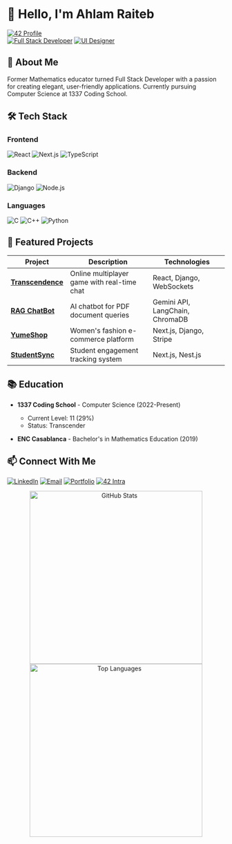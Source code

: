 # 👋 Hello, I'm Ahlam Raiteb 

[![42 Profile](https://badge.mediaplus.ma/darkblue/araiteb)](https://profile.intra.42.fr/users/araiteb)<br/>
[![Full Stack Developer](https://img.shields.io/badge/-Full_Stack_Developer-6e5494?style=flat&logo=github&logoColor=white)]()
[![UI Designer](https://img.shields.io/badge/-UI_Designer-ff69b4?style=flat&logo=figma&logoColor=white)]()

## 🚀 About Me

Former Mathematics educator turned Full Stack Developer with a passion for creating elegant, user-friendly applications. Currently pursuing Computer Science at 1337 Coding School.
## 🛠 Tech Stack

### Frontend
![React](https://img.shields.io/badge/-React-61DAFB?logo=react&logoColor=black)
![Next.js](https://img.shields.io/badge/-Next.js-000000?logo=next.js&logoColor=white)
![TypeScript](https://img.shields.io/badge/-TypeScript-3178C6?logo=typescript&logoColor=white)

### Backend
![Django](https://img.shields.io/badge/-Django-092E20?logo=django&logoColor=white)
![Node.js](https://img.shields.io/badge/-Node.js-339933?logo=node.js&logoColor=white)

### Languages
![C](https://img.shields.io/badge/-C-A8B9CC?logo=c&logoColor=black)
![C++](https://img.shields.io/badge/-C++-00599C?logo=c%2B%2B&logoColor=white)
![Python](https://img.shields.io/badge/-Python-3776AB?logo=python&logoColor=white)
## 🌟 Featured Projects

| Project | Description | Technologies |
|---------|-------------|--------------|
| **[Transcendence](https://github.com/araiteb1/transcendence)** | Online multiplayer game with real-time chat | React, Django, WebSockets |
| **[RAG ChatBot](https://github.com/araiteb1/RagChatBot)** | AI chatbot for PDF document queries | Gemini API, LangChain, ChromaDB |
| **[YumeShop](https://github.com/araiteb1/evestyle)** | Women's fashion e-commerce platform | Next.js, Django, Stripe |
| **[StudentSync](https://github.com/araiteb1/studentsync)** | Student engagement tracking system | Next.js, Nest.js |
## 📚 Education

- **1337 Coding School** - Computer Science (2022-Present)  
  - Current Level: 11 (29%)
  - Status: Transcender
  
- **ENC Casablanca** - Bachelor's in Mathematics Education (2019)

## 📫 Connect With Me

[![LinkedIn](https://img.shields.io/badge/LinkedIn-0A66C2?style=for-the-badge&logo=linkedin&logoColor=white)](https://linkedin.com/in/ahlam-raiteb)
[![Email](https://img.shields.io/badge/Email-D14836?style=for-the-badge&logo=gmail&logoColor=white)](mailto:raiteb.ahlam@gmail.com)
[![Portfolio](https://img.shields.io/badge/Portfolio-FF7139?style=for-the-badge&logo=firefox&logoColor=white)](https://ahlam-raiteb.vercel.app)
[![42 Intra](https://img.shields.io/badge/42_Intra-000000?style=for-the-badge&logo=42&logoColor=white)](https://profile.intra.42.fr/users/araiteb)

<p align="center">
  <a href="https://github.com/araiteb1">
    <img src="https://github-readme-stats.vercel.app/api?username=ahlam-raiteb&show_icons=true&theme=radical&hide_border=true" alt="GitHub Stats" width="400"/>
  </a>
  <a href="https://github.com/araiteb1">
    <img src="https://github-readme-stats.vercel.app/api/top-langs/?username=ahlam-raiteb&layout=compact&theme=radical&hide_border=true" alt="Top Languages" width="400"/>
  </a>
</p>
